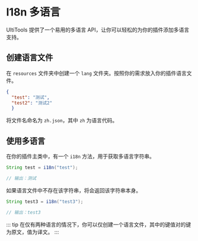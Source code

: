 # I18n 多语言

UltiTools 提供了一个易用的多语言 API，让你可以轻松的为你的插件添加多语言支持。

## 创建语言文件

在 `resources` 文件夹中创建一个 `lang` 文件夹。按照你的需求放入你的插件语言文件。

```json
{
  "test": "测试",
  "test2": "测试2"
  }
```

将文件名命名为 `zh.json`，其中 `zh` 为语言代码。

## 使用多语言

在你的插件主类中，有一个 `i18n` 方法，用于获取多语言字符串。

```java
String test = i18n("test");

// 输出：测试
```

如果语言文件中不存在该字符串，将会返回该字符串本身。

```java
String test3 = i18n("test3");

// 输出：test3
```

::: tip
在仅有两种语言的情况下，你可以仅创建一个语言文件，其中的键值对的键为原文，值为译文。
:::
